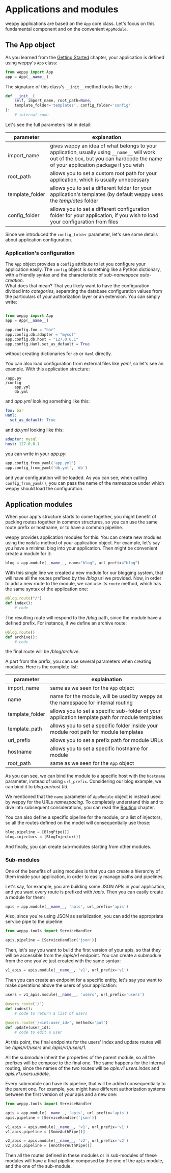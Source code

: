 Applications and modules
========================

weppy applications are based on the `App` core class. Let's focus on this 
fundamental component and on the convenient `AppModule`.

The App object
--------------

As you learned from the [Getting Started](./quickstart) chapter, your application is defined using weppy's `App` class:

```python
from weppy import App
app = App(__name__)
```

The signature of this class's `__init__` method looks like this:

```python
def __init__(
    self, import_name, root_path=None,
    template_folder='templates', config_folder='config'
):
    # internal code
```

Let's see the full parameters list in detail:

| parameter | explanation |
| --- | --- |
| import_name | gives weppy an idea of what belongs to your application, usually using `__name__` will work out of the box, but you can hardcode the name of your application package if you wish |
| root_path | allows you to set a custom root path for your application, which is usually unnecessary |
| template_folder | allows you to set a different folder for your application's templates (by default weppy uses the *templates* folder |
| config_folder | allows you to set a different configuration folder for your application, if you wish to load your configuration from files |

Since we introduced the `config_folder` parameter, let's see some details
about application configuration.

### Application's configuration

The `App` object provides a `config` attribute to let you configure your
application easily. The `config` object is something like a Python dictionary,
with a friendly syntax and the characteristic of *sub-namespace auto-creation*.   
What does that mean? That you likely want to have the configuration
divided into *categories*, separating the database configuration values
from the particulars of your authorization layer or an extension. 
You can simply write:

```python

from weppy import App
app = App(__name__)

app.config.foo = "bar"
app.config.db.adapter = "mysql"
app.config.db.host = "127.0.0.1"
app.config.Haml.set_as_default = True
```

without creating dictionaries for `db` or `Haml` directly.

You can also load configuration from external files like *yaml*, 
so let's see an example. With this application structure:

```
/app.py
/config
    app.yml
    db.yml
```

and *app.yml* looking something like this:

```yaml
foo: bar
Haml:
  set_as_default: True
```

and *db.yml* looking like this:

```yaml
adapter: mysql
host: 127.0.0.1
```

you can write in your *app.py*:

```python
app.config_from_yaml('app.yml')
app.config_from_yaml('db.yml', 'db')
```

and your configuration will be loaded. As you can see, 
when calling `config_from_yaml()`, you can pass the name
of the namespace under which weppy should load the configuration.


Application modules
-------------------

When your app's structure starts to come together, you might benefit of packing routes together in common structures, so you can use the same route prefix or hostname, or to have a common pipeline.

weppy provides application modules for this. You can create new modules using the `module` method of your application object. For example, let's say you have a minimal blog into your application. Then might be convenient create a module for it:

```python
blog = app.module(__name__, name="blog", url_prefix="blog")
```

With this single line we created a new module for our blogging system, that will have all the routes prefixed by the */blog* url we provided. Now, in order to add a new route to the module, we can use its `route` method, which has the same syntax of the application one:

```python
@blog.route("/")
def index():
    # code
```

The resulting route will respond to the */blog* path, since the module have a defined prefix. For instance, if we define an archive route:

```python
@blog.route()
def archive():
    # code
```

the final route will be */blog/archive*.

A part from the prefix, you can use several parameters when creating modules. Here is the complete list:

| parameter | explaination |
| --- | --- |
| import_name | same as we seen for the `App` object |
| name | name for the module, will be used by weppy as the namespace for internal routing |
| template_folder | allows you to set a specific sub-folder of your application template path for module templates |
| template_path | allows you to set a specific folder inside your module root path for module templates |
| url_prefix | allows you to set a prefix path for module URLs |
| hostname | allows you to set a specific hostname for module |
| root_path | same as we seen for the `App` object |

As you can see, we can bind the module to a specific host with the `hostname` parameter, instead of using `url_prefix`. Considering our blog example, we can bind it to *blog.ourhost.tld*.

We mentioned that the `name` parameter of `AppModule` object is instead used by weppy for the URLs *namespacing*. To completely understand this 
and to dive into subsequent considerations, you can read the 
[Routing](./routing) chapter.

You can also define a specific pipeline for the module, or a list of injectors, so all the routes defined on the model will consequentially use those:

```python
blog.pipeline = [BlogPipe()]
blog.injectors = [BlogInjector()]
```

And finally, you can create sub-modules starting from other modules.

### Sub-modules

One of the benefits of using modules is that you can create a hierarchy of them inside your application, in order to easily manage paths and pipelines.

Let's say, for example, you are building some JSON APIs in your application, and you want every route is prefixed with */apis*. Then you can easily create a module for them:

```python
apis = app.module(__name__, 'apis', url_prefix='apis')
```

Also, since you're using JSON as serialization, you can add the appropriate service pipe to the pipeline:

```python
from weppy.tools import ServiceHandler

apis.pipeline = [ServiceHandler('json')]
```

Then, let's say you want to build the first version of your apis, so that they will be accessible from the */apis/v1* endpoint. You can create a submodule from the one you've just created with the same syntax:

```python
v1_apis = apis.module(__name__, 'v1', url_prefix='v1')
```

Then you can create an endpoint for a specific entity, let's say you want to make operations above the users of your application:

```python
users = v1_apis.module(__name__, 'users', url_prefix='users')

@users.route('/')
def index():
    # code to return a list of users
    
@users.route('/<int:user_id>', methods='put')
def update(user_id):
    # code to edit a user
```

At this point, the final endpoints for the users' index and update routes will be */apis/v1/users* and */apis/v1/users/1*.

All the submodule inherit the properties of the parent module, so all the prefixes will be compose to the final one. The same happens for the internal routing, since the names of the two routes will be *apis.v1.users.index* and *apis.v1.users.update*.

Every submodule can have its pipeline, that will be added consequentially to the parent one. For example, you might have different authorization systems between the first version of your apis and a new one:

```python
from weppy.tools import ServiceHandler

apis = app.module(__name__, 'apis', url_prefix='apis')
apis.pipeline = [ServiceHandler('json')]

v1_apis = apis.module(__name__, 'v1', url_prefix='v1')
v1_apis.pipeline = [SomeAuthPipe()]

v2_apis = apis.module(__name__, 'v2', url_prefix='v2')
v2_apis.pipeline = [AnotherAuthPipe()]
```

Then all the routes defined in these modules or in sub-modules of these modules will have a final pipeline composed by the one of the `apis` module, and the one of the sub-module.

